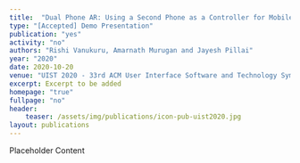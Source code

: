 ```yaml
---
title:  "Dual Phone AR: Using a Second Phone as a Controller for Mobile Augmented Reality"
type: "[Accepted] Demo Presentation"
publication: "yes"
activity: "no"
authors: "Rishi Vanukuru, Amarnath Murugan and Jayesh Pillai"
year: "2020"
date: 2020-10-20
venue: "UIST 2020 - 33rd ACM User Interface Software and Technology Symposium, Virtual (previously Minneapolis, Minnesota, USA)"
excerpt: Excerpt to be added
homepage: "true"
fullpage: "no"
header:
    teaser: /assets/img/publications/icon-pub-uist2020.jpg
layout: publications    
---
```


Placeholder Content
